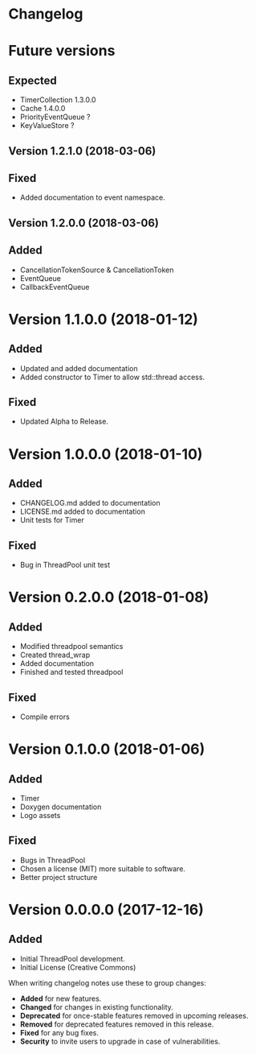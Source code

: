 # Changelog

# Future versions
## Expected
- TimerCollection 1.3.0.0
- Cache 1.4.0.0
- PriorityEventQueue ?
- KeyValueStore ?

## Version 1.2.1.0 (2018-03-06)

## Fixed

- Added documentation to event namespace.

## Version 1.2.0.0 (2018-03-06)

## Added

- CancellationTokenSource & CancellationToken
- EventQueue
- CallbackEventQueue

# Version 1.1.0.0 (2018-01-12)

## Added

- Updated and added documentation
- Added constructor to Timer to allow std::thread access.

## Fixed

- Updated Alpha to Release.

# Version 1.0.0.0 (2018-01-10)

## Added

- CHANGELOG.md added to documentation
- LICENSE.md added to documentation
- Unit tests for Timer

## Fixed

- Bug in ThreadPool unit test

# Version 0.2.0.0 (2018-01-08)

## Added

- Modified threadpool semantics
- Created thread_wrap
- Added documentation
- Finished and tested threadpool

## Fixed

- Compile errors

# Version 0.1.0.0 (2018-01-06)

## Added

- Timer
- Doxygen documentation
- Logo assets

## Fixed

- Bugs in ThreadPool
- Chosen a license (MIT) more suitable to software.
- Better project structure


# Version 0.0.0.0 (2017-12-16)

## Added

- Initial ThreadPool development.
- Initial License (Creative Commons)

When writing changelog notes use these to group changes:

- **Added** for new features.
- **Changed** for changes in existing functionality.
- **Deprecated** for once-stable features removed in upcoming releases.
- **Removed** for deprecated features removed in this release.
- **Fixed** for any bug fixes.
- **Security** to invite users to upgrade in case of vulnerabilities.
